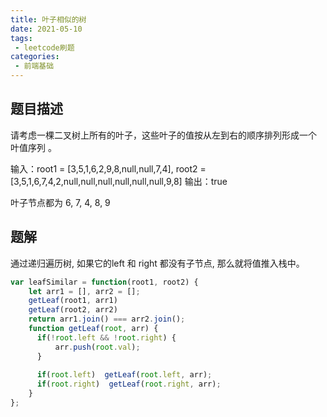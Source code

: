 ```yaml
---
title: 叶子相似的树
date: 2021-05-10
tags:
 - leetcode刷题
categories:
 - 前端基础
---
```


## 题目描述
  
   请考虑一棵二叉树上所有的叶子，这些叶子的值按从左到右的顺序排列形成一个 叶值序列 。

   输入：root1 = [3,5,1,6,2,9,8,null,null,7,4], root2 = [3,5,1,6,7,4,2,null,null,null,null,null,null,9,8]
   输出：true

   叶子节点都为 6, 7, 4, 8, 9

## 题解

  通过递归遍历树, 如果它的left 和  right 都没有子节点, 那么就将值推入栈中。

  ```js
  var leafSimilar = function(root1, root2) {
      let arr1 = [], arr2 = [];
      getLeaf(root1, arr1)
      getLeaf(root2, arr2)
      return arr1.join() === arr2.join();
      function getLeaf(root, arr) {
        if(!root.left && !root.right) {
            arr.push(root.val);
        }
        
        if(root.left)  getLeaf(root.left, arr);
        if(root.right)  getLeaf(root.right, arr);
      }  
  };
  ```
